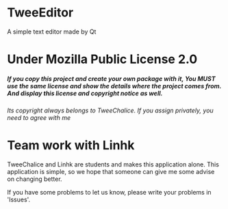 # TweeEditor
A simple text editor made by Qt

# Under Mozilla Public License 2.0

#####  If you copy this project and create your own package with it, You MUST use the same license and show the details where the project comes from. And display this license and copyright notice as well.
###### Its copyright always belongs to TweeChalice.  If you assign privately, you need to agree with me


# Team work with Linhk
  
 TweeChalice and Linhk are students and makes this application alone. This application is simple, so we hope that someone can give me some advise on changing better.
 

 If you have some problems to let us know, please write your problems in 'Issues'.
  
